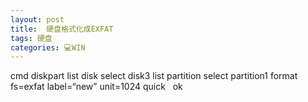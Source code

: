 ```yaml
---
layout: post
title:  硬盘格式化成EXFAT
tags: 硬盘
categories: 💻WIN
---
```


cmd
diskpart
list disk
select disk3
list partition
select partition1
format fs=exfat label=“new” unit=1024 quick
 
ok


